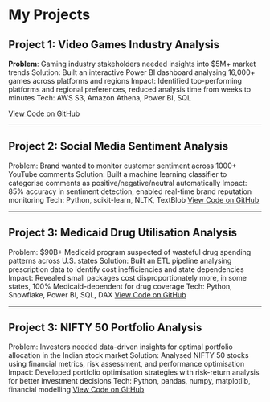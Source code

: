 # My Projects

## Project 1: Video Games Industry Analysis
**Problem**: Gaming industry stakeholders needed insights into $5M+ market trends
Solution: Built an interactive Power BI dashboard analysing 16,000+ games across platforms and regions
Impact: Identified top-performing platforms and regional preferences, reduced analysis time from weeks to minutes
Tech: AWS S3, Amazon Athena, Power BI, SQL

[View Code on GitHub](https://github.com/Jyoti200/AWS_s3_VideoGamesPowerBI)

---

## Project 2: Social Media Sentiment Analysis
Problem: Brand wanted to monitor customer sentiment across 1000+ YouTube comments
Solution: Built a machine learning classifier to categorise comments as positive/negative/neutral automatically
Impact: 85% accuracy in sentiment detection, enabled real-time brand reputation monitoring
Tech: Python, scikit-learn, NLTK, TextBlob
[View Code on GitHub](https://github.com/Jyoti200/youtube-feedback-analyzer)

---
## Project 3: Medicaid Drug Utilisation Analysis
Problem: $90B+ Medicaid program suspected of wasteful drug spending patterns across U.S. states
Solution: Built an ETL pipeline analysing prescription data to identify cost inefficiencies and state dependencies
Impact: Revealed small packages cost disproportionately more, in some states, 100% Medicaid-dependent for drug coverage
Tech: Python, Snowflake, Power BI, SQL, DAX
[View Code on GitHub](https://github.com/Jyoti200/StateDrugUtilizationAnalysis)

---
## Project 3: NIFTY 50 Portfolio Analysis
Problem: Investors needed data-driven insights for optimal portfolio allocation in the Indian stock market
Solution: Analysed NIFTY 50 stocks using financial metrics, risk assessment, and performance optimisation
Impact: Developed portfolio optimisation strategies with risk-return analysis for better investment decisions
Tech: Python, pandas, numpy, matplotlib, financial modelling
[View Code on GitHub](https://github.com/Jyoti200/financial_portfolio_analysis)

